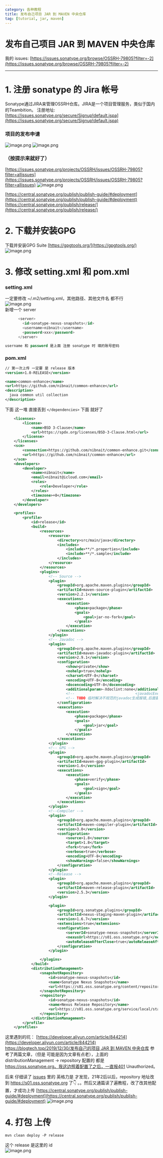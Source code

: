 ```yaml
---
category: 各种教程
title: 发布自己项目 JAR 到 MAVEN 中央仓库
tag: [tutorial, jar, maven]
---
```

# 发布自己项目 JAR 到 MAVEN 中央仓库

我的 issues: 
[https://issues.sonatype.org/browse/OSSRH-79805?filter=-2](https://issues.sonatype.org/browse/OSSRH-79805?filter=-2)

---

# 1. 注册 sonatype 的 Jira 帐号

Sonatype通过JIRA来管理OSSRH仓库。JIRA是一个项目管理服务，类似于国内的Teambition。
注册地址: [https://issues.sonatype.org/secure/Signup!default.jspa](https://issues.sonatype.org/secure/Signup!default.jspa)

### 项目的发布申请

![image.png](https://img.tianbin.cc/mbp/tutorial/04-00.jpg)
![image.png](https://img.tianbin.cc/mbp/tutorial/04-01.jpg)

### （按提示来就好了）

[https://issues.sonatype.org/projects/OSSRH/issues/OSSRH-79805?filter=allissues](https://issues.sonatype.org/projects/OSSRH/issues/OSSRH-79805?filter=allissues)
![image.png](https://img.tianbin.cc/mbp/tutorial/04-02.jpg)

[https://central.sonatype.org/publish/publish-guide/#deployment](https://central.sonatype.org/publish/publish-guide/#deployment)
[https://central.sonatype.org/publish/release/](https://central.sonatype.org/publish/release/)

# 2. 下载并安装GPG

下载并安装GPG Suite  [https://gpgtools.org/](https://gpgtools.org/)  
![image.png](https://img.tianbin.cc/mbp/tutorial/04-03.png)

# 3. 修改 setting.xml 和 pom.xml

### setting.xml

一定要修改 ~/.m2/setting.xml，其他路径、其他文件名 都不行  
![image.png](https://img.tianbin.cc/mbp/tutorial/04-04.jpg)  
新增一个 server

```sql
      <server>
        <id>sonatype-nexus-snapshots</id>
        <username>nibnait</username>
        <password>xxx</password>
      </server>

username 和 password 是上面 注册 sonatype 时 填的账号密码
```

### pom.xml

```xml
// 第一次上传 一定要 是 release 版本
<version>1.0-RELEASE</version>

<name>common-enhance</name>
<url>https://github.com/nibnait/common-enhance</url>
<description>
  java common util collection
</description>

```

下面 这一堆 直接丢到 `</dependencies>` 下面 就好了

```xml
    <licenses>
        <license>
            <name>BSD 3-Clause</name>
            <url>https://spdx.org/licenses/BSD-3-Clause.html</url>
        </license>
    </licenses>
    <scm>
        <connection>https://github.com/nibnait/common-enhance.git</connection>
        <url>https://github.com/nibnait/common-enhance</url>
    </scm>
    <developers>
        <developer>
            <name>nibnait</name>
            <email>nibnait@icloud.com</email>
            <roles>
                <role>Developer</role>
            </roles>
            <timezone>+8</timezone>
        </developer>
    </developers>

    <profiles>
        <profile>
            <id>release</id>
            <build>
                <resources>
                    <resource>
                        <directory>src/main/java</directory>
                        <includes>
                            <include>**/*.properties</include>
                            <include>**/*.sample</include>
                        </includes>
                    </resource>
                </resources>
                <plugins>
                    <!-- Source -->
                    <plugin>
                        <groupId>org.apache.maven.plugins</groupId>
                        <artifactId>maven-source-plugin</artifactId>
                        <version>2.2.1</version>
                        <executions>
                            <execution>
                                <phase>package</phase>
                                <goals>
                                    <goal>jar-no-fork</goal>
                                </goals>
                            </execution>
                        </executions>
                    </plugin>
                    <!-- Javadoc -->
                    <plugin>
                        <groupId>org.apache.maven.plugins</groupId>
                        <artifactId>maven-javadoc-plugin</artifactId>
                        <version>2.9.1</version>
                        <configuration>
                            <show>private</show>
                            <nohelp>true</nohelp>
                            <charset>UTF-8</charset>
                            <encoding>UTF-8</encoding>
                            <docencoding>UTF-8</docencoding>
                            <additionalparam>-Xdoclint:none</additionalparam>
                            <!--                            <javadocExecutable>/Library/Java/JavaVirtualMachines/1.8.0_231.jdk/Contents/Home/bin/javadoc</javadocExecutable>-->
                            <!-- TODO 临时解决不规范的javadoc生成报错,后面要规范化后把这行去掉 -->
                        </configuration>
                        <executions>
                            <execution>
                                <phase>package</phase>
                                <goals>
                                    <goal>jar</goal>
                                </goals>
                            </execution>
                        </executions>
                    </plugin>
                    <!-- GPG -->
                    <plugin>
                        <groupId>org.apache.maven.plugins</groupId>
                        <artifactId>maven-gpg-plugin</artifactId>
                        <version>1.6</version>
                        <executions>
                            <execution>
                                <phase>verify</phase>
                                <goals>
                                    <goal>sign</goal>
                                </goals>
                            </execution>
                        </executions>
                    </plugin>
                    <!--Compiler -->
                    <plugin>
                        <groupId>org.apache.maven.plugins</groupId>
                        <artifactId>maven-compiler-plugin</artifactId>
                        <version>3.0</version>
                        <configuration>
                            <source>1.8</source>
                            <target>1.8</target>
                            <fork>true</fork>
                            <verbose>true</verbose>
                            <encoding>UTF-8</encoding>
                            <showWarnings>false</showWarnings>
                        </configuration>
                    </plugin>
                    <!--Release -->
                    <plugin>
                        <groupId>org.apache.maven.plugins</groupId>
                        <artifactId>maven-release-plugin</artifactId>
                        <version>2.5.3</version>
                    </plugin>

                    <plugin>
                        <groupId>org.sonatype.plugins</groupId>
                        <artifactId>nexus-staging-maven-plugin</artifactId>
                        <version>1.6.7</version>
                        <extensions>true</extensions>
                        <configuration>
                            <serverId>sonatype-nexus-snapshots</serverId>
                            <nexusUrl>https://s01.oss.sonatype.org/</nexusUrl>
                            <autoReleaseAfterClose>true</autoReleaseAfterClose>
                        </configuration>
                    </plugin>

                </plugins>
            </build>
            <distributionManagement>
                <snapshotRepository>
                    <id>sonatype-nexus-snapshots</id>
                    <name>Sonatype Nexus Snapshots</name>
                    <url>https://s01.oss.sonatype.org/content/repositories/snapshots/</url>
                </snapshotRepository>
                <repository>
                    <id>sonatype-nexus-snapshots</id>
                    <name>Nexus Release Repository</name>
                    <url>https://s01.oss.sonatype.org/service/local/staging/deploy/maven2/</url>
                </repository>
            </distributionManagement>
        </profile>
    </profiles>

```

这里遇到的坑：
[https://developer.aliyun.com/article/844214](https://developer.aliyun.com/article/844214)
[https://blogtech.top/2019/12/30/发布自己的项目 JAR 到 MAVEN 中央仓库](https://blogtech.top/2019/12/30/%E5%8F%91%E5%B8%83%E8%87%AA%E5%B7%B1%E7%9A%84%E9%A1%B9%E7%9B%AEJAR%E5%88%B0MAVEN%E4%B8%AD%E5%A4%AE%E4%BB%93%E5%BA%93/)
参考了两篇文章，（但是 可能是因为文章有点老），上面的 distributionManagement -> repository 配置的 都是 https://oss.sonatype.org。我这边照着配置了之后，一直报401 Unauthorized。  

后来 仔细读了 [issues](https://issues.sonatype.org/projects/OSSRH/issues/OSSRH-79805?filter=allissues) 里的 英格力是 才发现，21年2后以后，repository 地址改到 https://s01.oss.sonatype.org 了👇  。。然后又通篇读了遍教程，改了改其他配置，才成功上传
[https://central.sonatype.org/publish/publish-guide/#deployment](https://central.sonatype.org/publish/publish-guide/#deployment)
![image.png](https://img.tianbin.cc/mbp/tutorial/04-05.jpg)

# 4.  打包 上传

`mvn clean deploy -P release`

这个 release 是这里的 id   
![image.png](https://img.tianbin.cc/mbp/tutorial/04-06.jpg)
